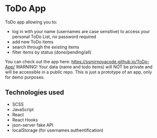 # ToDo App

ToDo app allowing you to:
 - log in with your name (usernames are case sensitive) to access your personal ToDo List, no password required
 - add new ToDo items
 - search through the existing items
 - filter items by status (done/pending/all)

You can check out the app here: https://ssmirnovacode.github.io/ToDo-App/
WARNING! Your data (name and todo items) will NOT be private and will be accessible in a public repo. This is just a prototype of an app, only for demo purposes.

## Technologies used
 - SCSS
 - JavaScript
 - React
 - React Hooks
 - json-server fake API 
 - localStorage (for usernames authentification)

